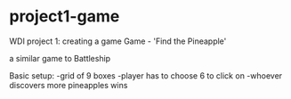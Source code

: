 # project1-game
WDI project 1: creating a game
Game - 'Find the Pineapple'

a similar game to Battleship

Basic setup:
-grid of 9 boxes
-player has to choose 6 to click on
-whoever discovers more pineapples wins


